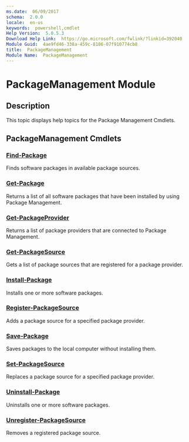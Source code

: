 ```yaml
---
ms.date:  06/09/2017
schema:  2.0.0
locale:  en-us
keywords:  powershell,cmdlet
Help Version:  5.0.5.3
Download Help Link:  https://go.microsoft.com/fwlink/?linkid=392040
Module Guid:  4ae9fd46-338a-459c-8186-07f910774cb8
title:  PackageManagement
Module Name:  PackageManagement
---
```

# PackageManagement Module

## Description

This topic displays help topics for the Package Management Cmdlets.

## PackageManagement Cmdlets

### [Find-Package](Find-Package.md)
Finds software packages in available package sources.

### [Get-Package](Get-Package.md)
Returns a list of all software packages that have been installed by using Package Management.

### [Get-PackageProvider](Get-PackageProvider.md)
Returns a list of package providers that are connected to Package Management.

### [Get-PackageSource](Get-PackageSource.md)
Gets a list of package sources that are registered for a package provider.

### [Install-Package](Install-Package.md)
Installs one or more software packages.

### [Register-PackageSource](Register-PackageSource.md)
Adds a package source for a specified package provider.

### [Save-Package](Save-Package.md)
Saves packages to the local computer without installing them.

### [Set-PackageSource](Set-PackageSource.md)
Replaces a package source for a specified package provider.

### [Uninstall-Package](Uninstall-Package.md)
Uninstalls one or more software packages.

### [Unregister-PackageSource](Unregister-PackageSource.md)
Removes a registered package source.

